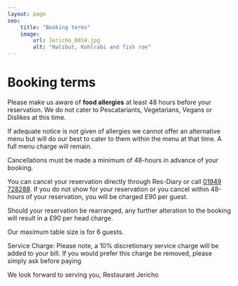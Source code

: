 ```yaml
---
layout: page
seo:
    title: "Booking terms"
    image:
        url: Jericho_0014.jpg
        alt: "Halibut, Kohlrabi and fish roe"
---
```


# Booking terms

Please make us aware of **food allergies** at least 48 hours before your reservation. We do not cater to Pescatariants, Vegetarians, Vegans or Dislikes at this time. 

If adequate notice is not given of allergies we cannot offer an alternative menu but will do our best to cater to them within the menu at that time. A full menu charge will remain.

Cancellations must be made a minimum of 48-hours in advance of your booking. 

You can cancel your reservation directly through Res-Diary or call <a href="tel:+441949728288">01949 728288</a>. If you do not show for your reservation or you cancel within 48-hours of your reservation, you will be charged £90 per guest. 

Should your reservation be rearranged, any further alteration to the booking will result in a £90 per head charge. 

Our maximum table size is for 6 guests. 

Service Charge: Please note, a 10% discretionary service charge will be added to your bill. If you would prefer this charge be removed, please simply ask before paying


We look forward to serving you, Restaurant Jericho
